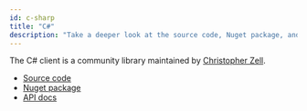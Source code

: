 ```yaml
---
id: c-sharp
title: "C#"
description: "Take a deeper look at the source code, Nuget package, and API docs alongside C#."
---
```


The C# client is a community library maintained by [Christopher Zell](https://github.com/Zelldon).

* [Source code](https://github.com/camunda-community-hub/zeebe-client-csharp)
* [Nuget package](https://www.nuget.org/packages/zb-client/)
* [API docs](https://camunda-community-hub.github.io/zeebe-client-csharp/)
